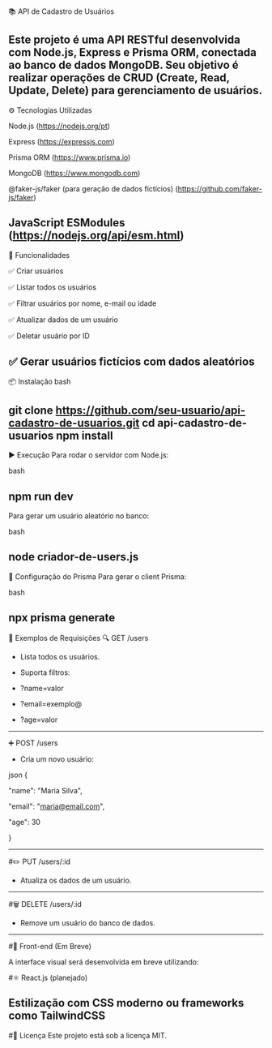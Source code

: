 📚 API de Cadastro de Usuários

Este projeto é uma API RESTful desenvolvida com Node.js, Express e Prisma ORM, conectada ao banco de dados MongoDB. Seu objetivo é realizar operações de CRUD (Create, Read, Update, Delete) para gerenciamento de usuários.
---------------------
⚙️ Tecnologias Utilizadas

Node.js  (https://nodejs.org/pt)

Express (https://expressjs.com)

Prisma ORM (https://www.prisma.io) 

MongoDB (https://www.mongodb.com)

@faker-js/faker (para geração de dados fictícios) (https://github.com/faker-js/faker)

JavaScript ESModules (https://nodejs.org/api/esm.html)
------------------------
🚀 Funcionalidades

✅ Criar usuários

✅ Listar todos os usuários

✅ Filtrar usuários por nome, e-mail ou idade

✅ Atualizar dados de um usuário

✅ Deletar usuário por ID

✅ Gerar usuários fictícios com dados aleatórios
-------------------
📦 Instalação
bash

git clone https://github.com/seu-usuario/api-cadastro-de-usuarios.git
cd api-cadastro-de-usuarios
npm install
--------------------
▶️ Execução
Para rodar o servidor com Node.js:

bash

npm run dev
-----------------------------
Para gerar um usuário aleatório no banco:

bash

node criador-de-users.js
-----------------------
🔧 Configuração do Prisma
Para gerar o client Prisma:

bash

npx prisma generate
-----------------------------
🧪 Exemplos de Requisições
🔍 GET /users
  * Lista todos os usuários.
  * Suporta filtros:

 * ?name=valor

 * ?email=exemplo@

 * ?age=valor
-------------------------------
➕ POST /users
  * Cria um novo usuário:

json
{

  "name": "Maria Silva",
  
  "email": "maria@email.com",
  
  "age": 30
  
}

------------------
#✏️ PUT /users/:id

  * Atualiza os dados de um usuário.
------------------
#🗑️ DELETE /users/:id

  * Remove um usuário do banco de dados.
-----------------------
#🎨 Front-end (Em Breve)

A interface visual será desenvolvida em breve utilizando:

#⚛️ React.js (planejado)

Estilização com CSS moderno ou frameworks como TailwindCSS
---------------------
#📄 Licença
Este projeto está sob a licença MIT.
